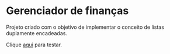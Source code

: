 # Gerenciador de finanças
Projeto criado com o objetivo de implementar o conceito de listas duplamente encadeadas.

Clique [aqui](https://expanses-manager.vercel.app/) para testar.

